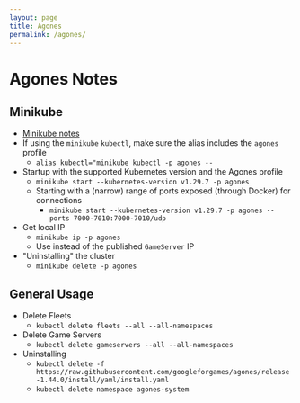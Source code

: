 ```yaml
---
layout: page
title: Agones
permalink: /agones/
---
```


# Agones Notes

## Minikube

* [Minikube notes](/kube)
* If using the `minikube` `kubectl`, make sure the alias includes the `agones` profile
  * `alias kubectl="minikube kubectl -p agones --`
* Startup with the supported Kubernetes version and the Agones profile
  *  `minikube start --kubernetes-version v1.29.7 -p agones`
  *  Starting with a (narrow) range of ports exposed (through Docker) for connections
      * `minikube start --kubernetes-version v1.29.7 -p agones --ports 7000-7010:7000-7010/udp`
* Get local IP
  * `minikube ip -p agones`
  * Use instead of the published `GameServer` IP
* "Uninstalling" the cluster
  * `minikube delete -p agones`

## General Usage

* Delete Fleets
  * `kubectl delete fleets --all --all-namespaces`
* Delete Game Servers
  * `kubectl delete gameservers --all --all-namespaces`
* Uninstalling
  * `kubectl delete -f https://raw.githubusercontent.com/googleforgames/agones/release-1.44.0/install/yaml/install.yaml`
  * `kubectl delete namespace agones-system`
